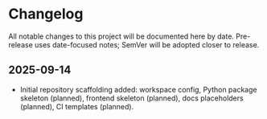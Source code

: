 # Changelog

All notable changes to this project will be documented here by date. Pre-release uses date-focused notes; SemVer will be adopted closer to release.

## 2025-09-14
- Initial repository scaffolding added: workspace config, Python package skeleton (planned), frontend skeleton (planned), docs placeholders (planned), CI templates (planned).

